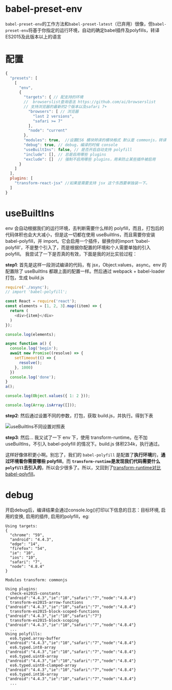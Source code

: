 
babel-preset-env
=====

`babel-preset-env`的工作方法和`babel-preset-latest`（已弃用）很像，但`babel-preset-env`将基于你指定的运行环境，自动的确定babel插件及polyfills，转译ES2015及此版本以上的语言

# 配置

``` js
{
  "presets": [
    [
      "env",
      {
        "targets": { // 配支持的环境
        //  browserslist查询语法 https://github.com/ai/browserslist
        // 支持浏览器的最新的2个版本以及safari 7+
          "browsers": [ // 浏览器
            "last 2 versions",
            "safari >= 7"
          ],
          "node": "current"
        },
        "modules": true,  //设置ES6 模块转译的模块格式 默认是 commonjs，转译为常见的模块格式：amd、commonjs、systemjs、umd, 不转译：false
        "debug": true, // debug，编译的时候 console
        "useBuiltIns": false, // 是否开启自动支持 polyfill
        "include": [], // 总是启用哪些 plugins
        "exclude": []  // 强制不启用哪些 plugins，用来防止某些插件被启用
      }
    ]
  ],
  plugins: [
    "transform-react-jsx" //如果是需要支持 jsx 这个东西要单独装一下。
  ]
}
```

# useBuiltIns

env 会自动根据我们的运行环境，去判断需要什么样的 polyfill，而且，打包后的代码体积也会大大减小，但是这一切都在使用 useBuiltIns，而且需要你安装 babel-polyfill，并 import。它会启用一个插件，替换你的import 'babel-polyfill'，不是整个引入了，而是根据你配置的环境和个人需要单独的引入 polyfill。 我尝试了一下是否真的有效，下面是我的对比实验过程：

**step1**: 首先是这样一段测试编译的代码，有 jsx，Object.values，async。env 的配置除了 useBuiltIns 都跟上面的配置一样。然后通过 webpack + babel-loader 打包，生成 build.js

``` js
require('./async');
// import 'babel-polyfill';

const React = require('react');
const elements = [1, 2, 3].map((item) => {
  return (
    <div>{item}</div>
  )
});

console.log(elements);

async function a() {
  console.log('begin');
  await new Promise((resolve) => {
    setTimeout(() => {
      resolve();
    }, 1000)
  })
  console.log('done');
}
a();

console.log(Object.values({ 1: 2 }));

console.log(Array.isArray([]));
```

**step2**: 然后通过设置不同的参数，打包，获取 build.js，并执行。得到下表

![useBuiltIns不同设置对照表](./images/babel-preset-env.jpeg)

**step3**: 然后... 我又试了一下 env 下，使用 transform-runtime。在不加 useBuiltIns，不引入 babel-polyfill 的情况下。build.js 体积234k，执行通过。

这样好像体积更小啊。别忘了，我们的 `babel-polyfill` 是配置了**执行环境**的，**通过环境看你需要哪些 polyfill**。而 **`transform-runtime`是发现我们代码需要什么 `polyfill`去引入的**，所以会少很多了。所以，又回到了[transform-runtime对比babel-polyfill](../plugins/transform-runtime对比babel-polyfill.md)。


# debug

开启debug后，编译结果会通过console.log()打印以下信息的日志：目标环境, 启用的变换, 启用的插件, 启用的polyfill，eg:

```
Using targets:
{
  "chrome": "59",
  "android": "4.4.3",
  "edge": "14",
  "firefox": "54",
  "ie": "10",
  "ios": "10",
  "safari": "7",
  "node": "4.8.4"
}

Modules transform: commonjs

Using plugins:
  check-es2015-constants {"android":"4.4.3","ie":"10","safari":"7","node":"4.8.4"}
  transform-es2015-arrow-functions {"android":"4.4.3","ie":"10","safari":"7","node":"4.8.4"}
  transform-es2015-block-scoped-functions {"android":"4.4.3","ie":"10","safari":"7"}
  transform-es2015-block-scoping {"android":"4.4.3","ie":"10","safari":"7","node":"4.8.4"}
  ...
Using polyfills:
  es6.typed.array-buffer {"android":"4.4.3","ie":"10","safari":"7","node":"4.8.4"}
  es6.typed.int8-array {"android":"4.4.3","ie":"10","safari":"7","node":"4.8.4"}
  es6.typed.uint8-array {"android":"4.4.3","ie":"10","safari":"7","node":"4.8.4"}
  es6.typed.uint8-clamped-array {"android":"4.4.3","ie":"10","safari":"7","node":"4.8.4"}
  es6.typed.int16-array {"android":"4.4.3","ie":"10","safari":"7","node":"4.8.4"}
  ...
```